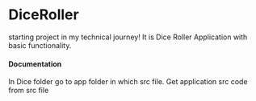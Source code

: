 # DiceRoller
starting project in my technical journey! It is Dice Roller Application with basic functionality.

#### Documentation
In Dice folder go to app folder in which src file.
Get application src code from src file 
 
